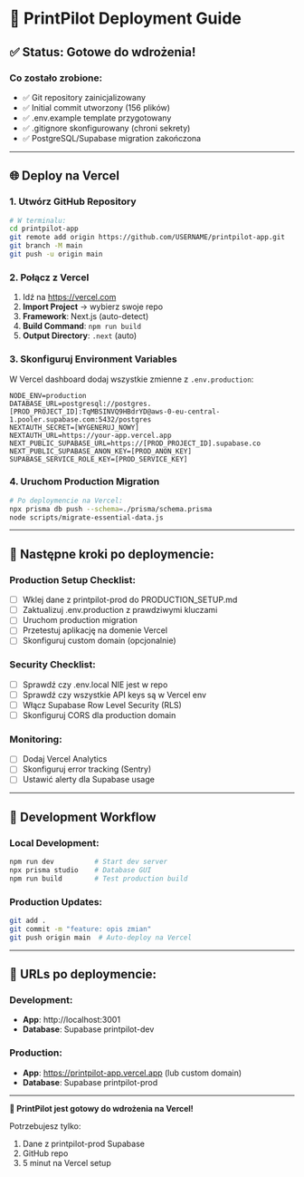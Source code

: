 # 🚀 PrintPilot Deployment Guide

## ✅ Status: Gotowe do wdrożenia!

### Co zostało zrobione:
- ✅ Git repository zainicjalizowany 
- ✅ Initial commit utworzony (156 plików)
- ✅ .env.example template przygotowany
- ✅ .gitignore skonfigurowany (chroni sekrety)
- ✅ PostgreSQL/Supabase migration zakończona

---

## 🌐 Deploy na Vercel

### 1. Utwórz GitHub Repository
```bash
# W terminalu:
cd printpilot-app
git remote add origin https://github.com/USERNAME/printpilot-app.git
git branch -M main  
git push -u origin main
```

### 2. Połącz z Vercel
1. Idź na https://vercel.com
2. **Import Project** → wybierz swoje repo
3. **Framework**: Next.js (auto-detect)
4. **Build Command**: `npm run build`
5. **Output Directory**: `.next` (auto)

### 3. Skonfiguruj Environment Variables
W Vercel dashboard dodaj wszystkie zmienne z `.env.production`:

```
NODE_ENV=production
DATABASE_URL=postgresql://postgres.[PROD_PROJECT_ID]:TqMBSINVQ9HBdrYD@aws-0-eu-central-1.pooler.supabase.com:5432/postgres
NEXTAUTH_SECRET=[WYGENERUJ_NOWY]
NEXTAUTH_URL=https://your-app.vercel.app
NEXT_PUBLIC_SUPABASE_URL=https://[PROD_PROJECT_ID].supabase.co
NEXT_PUBLIC_SUPABASE_ANON_KEY=[PROD_ANON_KEY]
SUPABASE_SERVICE_ROLE_KEY=[PROD_SERVICE_KEY]
```

### 4. Uruchom Production Migration
```bash
# Po deploymencie na Vercel:
npx prisma db push --schema=./prisma/schema.prisma
node scripts/migrate-essential-data.js
```

---

## 📝 Następne kroki po deploymencie:

### **Production Setup Checklist:**
- [ ] Wklej dane z printpilot-prod do PRODUCTION_SETUP.md
- [ ] Zaktualizuj .env.production z prawdziwymi kluczami
- [ ] Uruchom production migration
- [ ] Przetestuj aplikację na domenie Vercel
- [ ] Skonfiguruj custom domain (opcjonalnie)

### **Security Checklist:**
- [ ] Sprawdź czy .env.local NIE jest w repo
- [ ] Sprawdź czy wszystkie API keys są w Vercel env
- [ ] Włącz Supabase Row Level Security (RLS)
- [ ] Skonfiguruj CORS dla production domain

### **Monitoring:**
- [ ] Dodaj Vercel Analytics
- [ ] Skonfiguruj error tracking (Sentry)
- [ ] Ustawić alerty dla Supabase usage

---

## 🔄 Development Workflow

### Local Development:
```bash
npm run dev          # Start dev server
npx prisma studio    # Database GUI
npm run build        # Test production build
```

### Production Updates:
```bash
git add .
git commit -m "feature: opis zmian"
git push origin main  # Auto-deploy na Vercel
```

---

## 🎯 URLs po deploymencie:

### **Development:**
- **App**: http://localhost:3001
- **Database**: Supabase printpilot-dev

### **Production:**
- **App**: https://printpilot-app.vercel.app (lub custom domain)
- **Database**: Supabase printpilot-prod

---

**🎊 PrintPilot jest gotowy do wdrożenia na Vercel!**

Potrzebujesz tylko:
1. Dane z printpilot-prod Supabase
2. GitHub repo
3. 5 minut na Vercel setup
